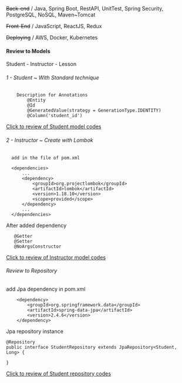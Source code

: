 ~~Back-end~~ / Java, Spring Boot, RestAPI, UnitTest, Spring Security, PostgreSQL, NoSQL, Maven~Tomcat

~~Front-End~~ / JavaScript, ReactJS, Redux

~~Deploying~~ / AWS, Docker, Kubernetes


#### Review to Models

Student - Instructor - Lesson 
    
###### 1 - Student ~ With Standard technique 
    
        Description for Annotations 
            @Entity 
            @Id
            @GeneratedValue(strategy = GenerationType.IDENTITY)
            @Column('student_id')

<a href="https://github.com/omeryzr/miniSchool/blob/main/src/main/java/com/miniSchool/MiniSchool/models/Student.java">Click to review of Student model codes </a>
     
###### 2 - Instructor ~ Create with Lombok
    
      add in the file of pom.xml
      
      <dependencies>
          ...
          <dependency>
              <groupId>org.projectlombok</groupId>
              <artifactId>lombok</artifactId>
              <version>1.18.10</version>
              <scope>provided</scope>
          </dependency>
          ...
      </dependencies>

After added dependency
       
       @Getter
       @Setter
       @NoArgsConstructor
       
<a href="https://github.com/omeryzr/miniSchool/blob/main/src/main/java/com/miniSchool/MiniSchool/models/Instructor.java">Click to review of Instructor model codes </a>



###### Review to Repository

add Jpa dependency in pom.xml

        <dependency>
            <groupId>org.springframework.data</groupId>
            <artifactId>spring-data-jpa</artifactId>
            <version>2.4.6</version>
        </dependency>

Jpa repository instance

    @Repository
    public interface StudentRepository extends JpaRepository<Student, Long> {
    
    }
<a href="https://github.com/omeryzr/miniSchool/blob/main/src/main/java/com/miniSchool/MiniSchool/repositories/StudentRepository.java">Click to review of Student repository codes </a>

